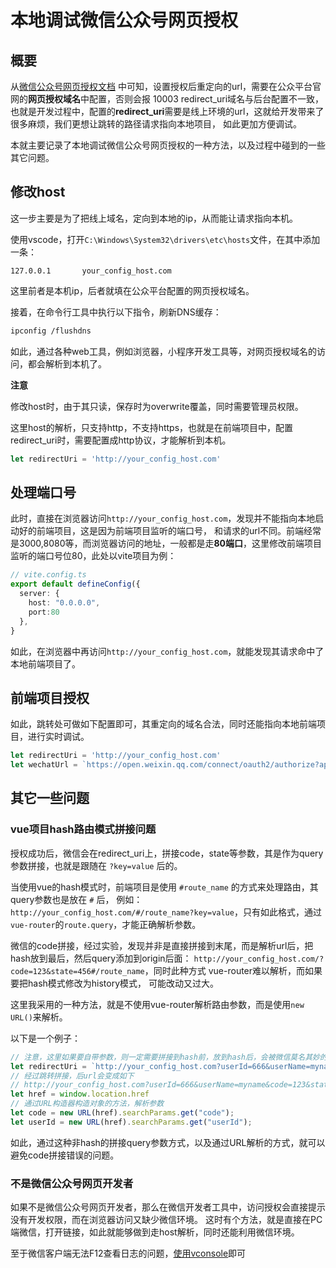 # 本地调试微信公众号网页授权

## 概要

从[微信公众号网页授权文档](https://developers.weixin.qq.com/doc/offiaccount/OA_Web_Apps/Wechat_webpage_authorization.html)
中可知，设置授权后重定向的url，需要在公众平台官网的**网页授权域名**中配置，否则会报 10003 redirect_uri域名与后台配置不一致，
也就是开发过程中，配置的**redirect_uri**需要是线上环境的url，这就给开发带来了很多麻烦，我们更想让跳转的路径请求指向本地项目，
如此更加方便调试。  

本就主要记录了本地调试微信公众号网页授权的一种方法，以及过程中碰到的一些其它问题。

## 修改host

这一步主要是为了把线上域名，定向到本地的ip，从而能让请求指向本机。

使用vscode，打开`C:\Windows\System32\drivers\etc\hosts`文件，在其中添加一条：

```
127.0.0.1       your_config_host.com
```

这里前者是本机ip，后者就填在公众平台配置的网页授权域名。

接着，在命令行工具中执行以下指令，刷新DNS缓存：

```sh
ipconfig /flushdns
```

如此，通过各种web工具，例如浏览器，小程序开发工具等，对网页授权域名的访问，都会解析到本机了。

**注意**

修改host时，由于其只读，保存时为overwrite覆盖，同时需要管理员权限。

这里host的解析，只支持http，不支持https，也就是在前端项目中，配置redirect_uri时，需要配置成http协议，才能解析到本机。

```js
let redirectUri = 'http://your_config_host.com'
```

## 处理端口号

此时，直接在浏览器访问`http://your_config_host.com`，发现并不能指向本地启动好的前端项目，这是因为前端项目监听的端口号，
和请求的url不同。前端经常是3000,8080等，而浏览器访问的地址，一般都是走**80端口**，这里修改前端项目监听的端口号位80，此处以vite项目为例：

```ts
// vite.config.ts
export default defineConfig({
  server: {
    host: "0.0.0.0",
    port:80
  },
} 
```

如此，在浏览器中再访问`http://your_config_host.com`，就能发现其请求命中了本地前端项目了。

## 前端项目授权

如此，跳转处可做如下配置即可，其重定向的域名合法，同时还能指向本地前端项目，进行实时调试。

```ts
let redirectUri = 'http://your_config_host.com'
let wechatUrl = `https://open.weixin.qq.com/connect/oauth2/authorize?appid=${appId}&redirect_uri=${redirectUri}&response_type=code&scope=${scope}&state=${""}#wechat_redirect`;
```


## 其它一些问题

### vue项目hash路由模式拼接问题

授权成功后，微信会在redirect_uri上，拼接code，state等参数，其是作为query参数拼接，也就是跟随在 `?key=value` 后的。

当使用vue的hash模式时，前端项目是使用 `#route_name` 的方式来处理路由，其query参数也是放在 `#` 后，
例如：`http://your_config_host.com/#/route_name?key=value`，只有如此格式，通过`vue-router`的`route.query`，才能正确解析参数。

微信的code拼接，经过实验，发现并非是直接拼接到末尾，而是解析url后，把hash放到最后，然后query添加到origin后面：
`http://your_config_host.com/?code=123&state=456#/route_name`，同时此种方式 vue-router难以解析，而如果要把hash模式修改为history模式，
可能改动又过大。

这里我采用的一种方法，就是不使用vue-router解析路由参数，而是使用`new URL()`来解析。

以下是一个例子：

```ts
// 注意，这里如果要自带参数，则一定需要拼接到hash前，放到hash后，会被微信莫名其妙的吞掉，所以hash后务必仅仅放路由名字就行
let redirectUri = `http://your_config_host.com?userId=666&userName=myname#route_name`
// 经过跳转拼接，后url会变成如下
// http://your_config_host.com?userId=666&userName=myname&code=123&state=456#route_name
let href = window.location.href
// 通过URL构造器构造对象的方法，解析参数
let code = new URL(href).searchParams.get("code");
let userId = new URL(href).searchParams.get("userId");
```

如此，通过这种非hash的拼接query参数方式，以及通过URL解析的方式，就可以避免code拼接错误的问题。

### 不是微信公众号网页开发者

如果不是微信公众号网页开发者，那么在微信开发者工具中，访问授权会直接提示没有开发权限，而在浏览器访问又缺少微信环境。
这时有个方法，就是直接在PC端微信，打开链接，如此就能够做到走host解析，同时还能利用微信环境。

至于微信客户端无法F12查看日志的问题，[使用vconsole](https://github.com/Tencent/vConsole)即可
